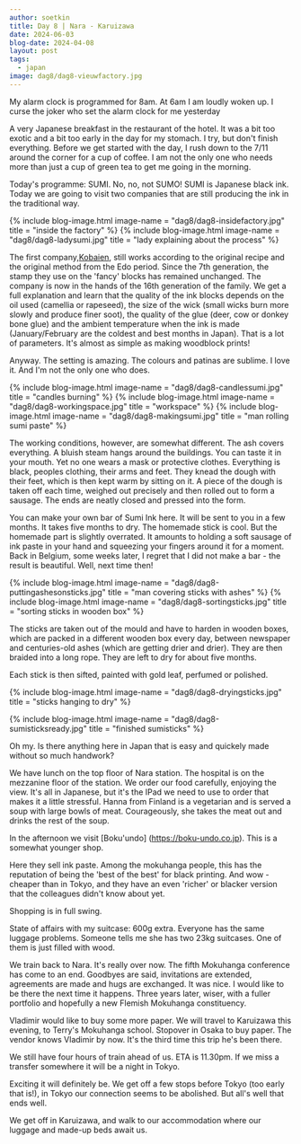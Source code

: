 ```yaml
---
author: soetkin
title: Day 8 | Nara - Karuizawa 
date: 2024-06-03
blog-date: 2024-04-08
layout: post
tags:
  - japan
image: dag8/dag8-vieuwfactory.jpg
---
```


My alarm clock is programmed for 8am. At 6am I am loudly woken up. I curse the joker who set the alarm clock for me yesterday 

A very Japanese breakfast in the restaurant of the hotel. It was a bit too exotic and a bit too early in the day for my stomach. I try, but don't finish everything. Before we get started with the day, I rush down to the 7/11 around the corner for a cup of coffee. I am not the only one who needs more than just a cup of green tea to get me going in the morning.

Today's programme: SUMI. No, no, not SUMO! SUMI is Japanese black ink. Today we are going to visit two companies that are still producing the ink in the traditional way.

{% include blog-image.html image-name = "dag8/dag8-insidefactory.jpg"  title = "inside the factory" %}
{% include blog-image.html image-name = "dag8/dag8-ladysumi.jpg"  title = "lady explaining about the process" %}

The first company,[Kobaien](http://kobaien.jp), still works according to the original recipe and the original method from the Edo period. Since the 7th generation, the stamp they use on the 'fancy' blocks has remained unchanged. The company is now in the hands of the 16th generation of the family. We get a full explanation and learn that the quality of the ink blocks depends on the oil used (camellia or rapeseed), the size of the wick (small wicks burn more slowly and produce finer soot), the quality of the glue (deer, cow or donkey bone glue) and the ambient temperature when the ink is made (January/February are the coldest and best months in Japan). That is a lot of parameters. It's almost as simple as making woodblock prints!

Anyway. The setting is amazing. The colours and patinas are sublime. I love it. And I'm not the only one who does.

{% include blog-image.html image-name = "dag8/dag8-candlessumi.jpg"  title = "candles burning" %}
{% include blog-image.html image-name = "dag8/dag8-workingspace.jpg"  title = "workspace" %}
{% include blog-image.html image-name = "dag8/dag8-makingsumi.jpg"  title = "man rolling sumi paste" %}

The working conditions, however, are somewhat different. The ash covers everything. A bluish steam hangs around the buildings. You can taste it in your mouth. Yet no one wears a mask or protective clothes. Everything is black, peoples clothing, their arms and feet. They knead the dough with their feet, which is then kept warm by sitting on it. A piece of the dough is taken off each time, weighed out precisely and then rolled out to form a sausage. The ends are neatly closed and pressed into the form.

You can make your own bar of Sumi Ink here. It will be sent to you in a few months. It takes five months to dry. The homemade stick is cool. But the homemade part is slightly overrated. It amounts to holding a soft sausage of ink paste in your hand and squeezing your fingers around it for a moment. Back in Belgium, some weeks later, I regret that I did not make a bar - the result is beautiful. Well, next time then!

{% include blog-image.html image-name = "dag8/dag8-puttingashesonsticks.jpg"  title = "man covering sticks with ashes" %}
{% include blog-image.html image-name = "dag8/dag8-sortingsticks.jpg"  title = "sorting sticks in wooden box" %}

The sticks are taken out of the mould and have to harden in wooden boxes, which are packed in a different wooden box every day, between newspaper and centuries-old ashes (which are getting drier and drier). They are then braided into a long rope. They are left to dry for about five months.

Each stick is then sifted, painted with gold leaf, perfumed or polished.

{% include blog-image.html image-name = "dag8/dag8-dryingsticks.jpg"  title = "sticks hanging to dry" %}

{% include blog-image.html image-name = "dag8/dag8-sumisticksready.jpg"  title = "finished sumisticks" %}

Oh my. Is there anything here in Japan that is easy and quickely made without so much handwork?

We have lunch on the top floor of Nara station. The hospital is on the mezzanine floor of the station. We order our food carefully, enjoying the view. It's all in Japanese, but it's the IPad we need to use to order that makes it a little stressful. Hanna from Finland is a vegetarian and is served a soup with large bowls of meat. Courageously, she takes the meat out and drinks the rest of the soup.

In the afternoon we visit [Boku'undo] (https://boku-undo.co.jp). This is a somewhat younger shop.

Here they sell ink paste. Among the mokuhanga people, this has the reputation of being the 'best of the best' for black printing. And wow - cheaper than in Tokyo, and they have an even 'richer' or blacker version that the colleagues didn't know about yet.

Shopping is in full swing.

State of affairs with my suitcase: 600g extra. Everyone has the same luggage problems. Someone tells me she has two 23kg suitcases. One of them is just filled with wood.

We train back to Nara. It's really over now. The fifth Mokuhanga conference has come to an end. Goodbyes are said, invitations are extended, agreements are made and hugs are exchanged. It was nice. I would like to be there the next time it happens. Three years later, wiser, with a fuller portfolio and hopefully a new Flemish Mokuhanga constituency.

Vladimir would like to buy some more paper. We will travel to Karuizawa this evening, to Terry's Mokuhanga school. Stopover in Osaka to buy paper. The vendor knows Vladimir by now. It's the third time this trip he's been there.

We still have four hours of train ahead of us. ETA is 11.30pm. If we miss a transfer somewhere it will be a night in Tokyo.

Exciting it will definitely be. We get off a few stops before Tokyo (too early that is!), in Tokyo our connection seems to be abolished. But all's well that ends well.

We get off in Karuizawa, and walk to our accommodation where our luggage and made-up beds await us.
